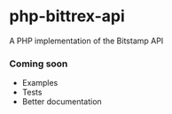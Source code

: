 # php-bittrex-api
A PHP implementation of the Bitstamp API

### Coming soon
 - Examples
 - Tests
 - Better documentation
